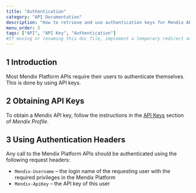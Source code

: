 ```yaml
---
title: "Authentication"
category: "API Documentation"
description: "How to retrieve and use authentication keys for Mendix APIs"
menu_order: 5
tags: ["API", "API Key", "Authentication"]
#If moving or renaming this doc file, implement a temporary redirect and let the respective team know they should update the URL in the product. See Mapping to Products for more details.
---
```


## 1 Introduction

Most Mendix Platform APIs require their users to authenticate themselves. This is done by using API keys.

## 2 Obtaining API Keys

To obtain a Mendix API key, follow the instructions in the [API Keys](/developerportal/community-tools/mendix-profile#api-key) section of *Mendix Profile*.

## 3 Using Authentication Headers

Any call to the Mendix Platform APIs should be authenticated using the following request headers:

* `Mendix-Username` – the login name of the requesting user with the required privileges in the Mendix Platform
* `Mendix-ApiKey` – the API key of this user

